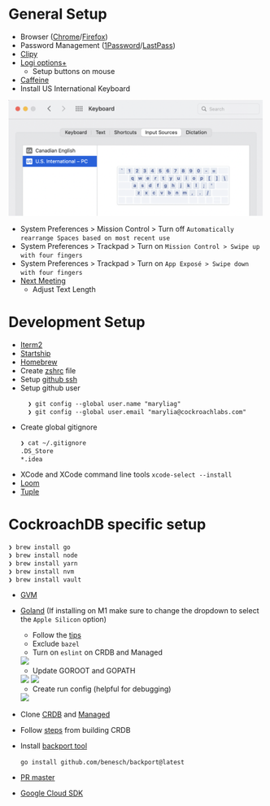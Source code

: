 # General Setup
- Browser ([Chrome](https://www.google.com/intl/en_ca/chrome/)/[Firefox](https://www.mozilla.org/en-CA/firefox/new/))
- Password Management ([1Password](https://1password.com/downloads/mac/)/[LastPass](https://lastpass.com/misc_download2.php))
- [Clipy](https://clipy-app.com/)
- [Logi options+](https://www.logitech.com/en-ca/software/logi-options-plus.html) 
  - Setup buttons on mouse
- [Caffeine](https://www.macupdate.com/app/mac/24120/caffeine)
- Install US International Keyboard
<img src="images/keyboard.png" width="500px"/>

- System Preferences > Mission Control > Turn off `Automatically rearrange Spaces based on most recent use`
- System Preferences > Trackpad > Turn on `Mission Control > Swipe up with four fingers` 
- System Preferences > Trackpad > Turn on `App Exposé > Swipe down with four fingers`
- [Next Meeting](https://apps.apple.com/us/app/next-meeting/id1017470484?mt=12)
  - Adjust Text Length


# Development Setup
- [Iterm2](https://iterm2.com/)
- [Startship](https://starship.rs/)
- [Homebrew](https://brew.sh/)
- Create [zshrc](.zshrc) file
- Setup [github ssh](https://docs.github.com/en/authentication/connecting-to-github-with-ssh/adding-a-new-ssh-key-to-your-github-account)
- Setup github user
  ```
    ❯ git config --global user.name "maryliag"
    ❯ git config --global user.email "marylia@cockroachlabs.com"
    ```
- Create global gitignore 
  ```
  ❯ cat ~/.gitignore
  .DS_Store
  *.idea
  ```
- XCode and XCode command line tools
  `xcode-select --install`
- [Loom](https://www.loom.com/download)
- [Tuple](https://tuple.app/downloads/)

# CockroachDB specific setup
```
❯ brew install go
❯ brew install node
❯ brew install yarn
❯ brew install nvm
❯ brew install vault
```
- [GVM](https://github.com/moovweb/gvm)
- [Goland](https://www.jetbrains.com/go/download/#section=mac) (If installing on M1 make sure to change the dropdown to select the `Apple Silicon` option)
  - Follow the [tips](https://cockroachlabs.atlassian.net/wiki/spaces/ENG/pages/154206209/Goland+Tips+and+Tricks)
  - Exclude `bazel`
  - Turn on `eslint` on CRDB and Managed
  <img src="images/eslint.png" width="500px"/>
  
  - Update GOROOT and GOPATH
  <img src="images/goroot.png" width="500px"/>
  <img src="images/gopath.png" width="500px"/>
  
  - Create run config (helpful for debugging)
  <img src="images/run_demo.png" width="500px"/>
  
- Clone [CRDB](https://github.com/cockroachdb/cockroach) and [Managed](https://github.com/cockroachlabs/managed-service)
- Follow [steps](https://cockroachlabs.atlassian.net/wiki/spaces/CRDB/pages/73204103/Building+from+source+on+macOS) from building CRDB
- Install [backport tool](https://cockroachlabs.atlassian.net/wiki/spaces/CRDB/pages/900005932/Backporting+a+change+to+a+release+branch)

  `go install github.com/benesch/backport@latest`
- [PR master](https://github.com/benesch/prmaster)
- [Google Cloud SDK](https://cloud.google.com/sdk/docs/downloads-interactive)
